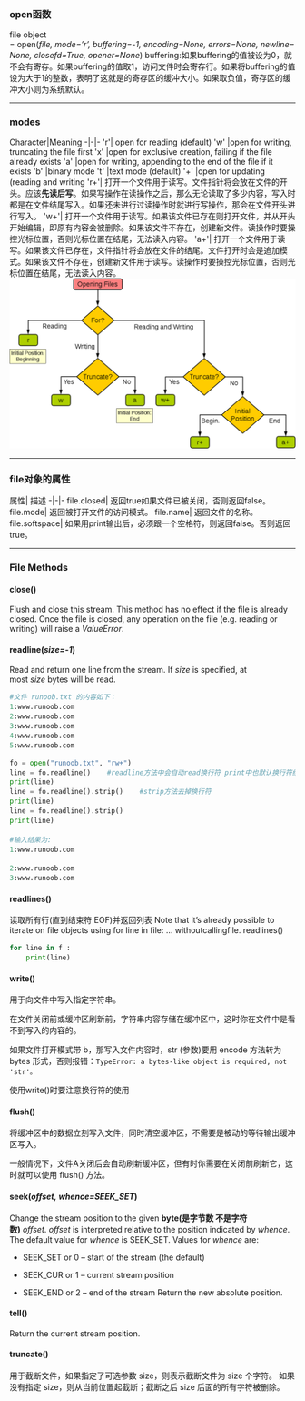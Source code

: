 ### **open函数**
file object = open(*file, mode=’r’, buffering=-1, encoding=None, errors=None, newline=None, closefd=True, opener=None*)
buffering:如果buffering的值被设为0，就不会有寄存。如果buffering的值取1，访问文件时会寄存行。如果将buffering的值设为大于1的整数，表明了这就是的寄存区的缓冲大小。如果取负值，寄存区的缓冲大小则为系统默认。
***
### **modes**

Character|Meaning
-|-|-
'r'|	open for reading (default)
'w'	|open for writing, truncating the file first
'x'	|open for exclusive creation, failing if the file already exists
'a'	|open for writing, appending to the end of the file if it exists
'b'	|binary mode
't'	|text mode (default)
'+'	|open for updating (reading and writing
'r+'|	打开一个文件用于读写。文件指针将会放在文件的开头。应该**先读后写**。如果写操作在读操作之后，那么无论读取了多少内容，写入时都是在文件结尾写入。如果还未进行过读操作时就进行写操作，那会在文件开头进行写入。
'w+'|	打开一个文件用于读写。如果该文件已存在则打开文件，并从开头开始编辑，即原有内容会被删除。如果该文件不存在，创建新文件。读操作时要操控光标位置，否则光标位置在结尾，无法读入内容。
'a+'|	打开一个文件用于读写。如果该文件已存在，文件指针将会放在文件的结尾。文件打开时会是追加模式。如果该文件不存在，创建新文件用于读写。读操作时要操控光标位置，否则光标位置在结尾，无法读入内容。
![avatar](/pic/读写模式.png)
***
### **file对象的属性**
属性|	描述
-|-|-
file.closed|	返回true如果文件已被关闭，否则返回false。
file.mode|	返回被打开文件的访问模式。
file.name| 返回文件的名称。
file.softspace|	如果用print输出后，必须跟一个空格符，则返回false。否则返回true。
***
### **File Methods**

#### **close()**
Flush and close this stream. This method has no effect if the file is already closed. Once the file is closed, any operation on the file (e.g. reading or writing) will raise a *ValueError*.

#### **readline(*size=-1*)**
Read and return one line from the stream. If *size* is specified, at most *size* bytes will be read.

```python
#文件 runoob.txt 的内容如下：
1:www.runoob.com
2:www.runoob.com
3:www.runoob.com
4:www.runoob.com
5:www.runoob.com
```
```python
fo = open("runoob.txt", "rw+")
line = fo.readline()    #readline方法中会自动read换行符 print中也默认换行符结尾 所以会产生两个换行符
print(line)
line = fo.readline().strip()    #strip方法去掉换行符
print(line)
line = fo.readline().strip()
print(line)
​
#输入结果为:
1:www.runoob.com    
    
2:www.runoob.com
3:www.runoob.com
```
#### **readlines()**

读取所有行(直到结束符 EOF)并返回列表
Note that it’s already possible to iterate on file objects using for line in file: ... withoutcallingfile.
readlines()
```python
for line in f :
    print(line)

```
#### **write()**
用于向文件中写入指定字符串。

在文件关闭前或缓冲区刷新前，字符串内容存储在缓冲区中，这时你在文件中是看不到写入的内容的。

如果文件打开模式带 b，那写入文件内容时，str (参数)要用 encode 方法转为 bytes 形式，否则报错：`TypeError: a bytes-like object is required, not 'str'。`

使用write()时要注意换行符的使用

#### **flush()**

将缓冲区中的数据立刻写入文件，同时清空缓冲区，不需要是被动的等待输出缓冲区写入。

一般情况下，文件A关闭后会自动刷新缓冲区，但有时你需要在关闭前刷新它，这时就可以使用 flush() 方法。

#### **seek(*offset, whence=SEEK_SET*)**

Change the stream position to the given **byte(是字节数 不是字符数)** *offset*. *offset* is interpreted relative to the position indicated by *whence*. The default value for *whence* is SEEK_SET. Values for *whence* are:
* SEEK_SET or 0 – start of the stream (the default)

* SEEK_CUR or 1 – current stream position

* SEEK_END or 2 – end of the stream
Return the new absolute position.

#### **tell()**
Return the current stream position.

#### **truncate()**
用于截断文件，如果指定了可选参数 size，则表示截断文件为 size 个字符。 如果没有指定 size，则从当前位置起截断；截断之后 size 后面的所有字符被删除。